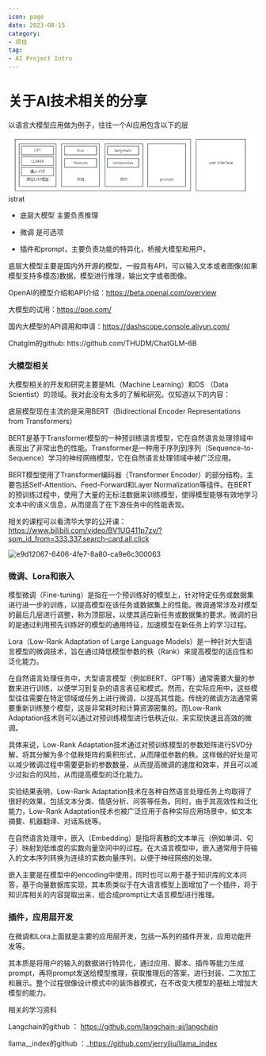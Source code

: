 ```yaml
---
icon: page
date: 2023-08-15
category:
- 项目
tag:
- AI Project Intro
---
```


# 关于AI技术相关的分享

以语言大模型应用做为例子，往往一个AI应用包含以下的层
![LLM分层.png](/assets/photo/llm.png)istrat


+ 底层大模型 主要负责推理

+ 微调 是可选项

+ 插件和prompt，主要负责功能的特异化，桥接大模型和用户。
  
  

底层大模型主要是国内外开源的模型，一般具有API，可以输入文本或者图像(如果模型支持多模态)数据，模型进行推理，输出文字或者图像。

OpenAI的模型介绍和API介绍：https://beta.openai.com/overview

大模型的试用：https://poe.com/

国内大模型的API调用和申请：https://dashscope.console.aliyun.com/

Chatglm的github: htts://github.com/THUDM/ChatGLM-6B



### 大模型相关

大模型相关的开发和研究主要是ML（Machine Learning）和DS （Data Scientist）的领域。我对此没有太多的了解和研究。仅知道以下的内容：

底层模型现在主流的是采用BERT（Bidirectional Encoder Representations from Transformers）

BERT是基于Transformer模型的一种预训练语言模型，它在自然语言处理领域中表现出了非常出色的性能。Transformer是一种用于序列到序列（Sequence-to-Sequence）学习的神经网络模型，它在自然语言处理领域中被广泛应用。

BERT模型使用了Transformer编码器（Transformer Encoder）的部分结构，主要包括Self-Attention、Feed-Forward和Layer Normalization等组件。在BERT的预训练过程中，使用了大量的无标注数据来训练模型，使得模型能够有效地学习文本中的语义信息，从而提高了在下游任务中的性能表现。

相关的课程可以看清华大学的公开课：https://www.bilibili.com/video/BV1UG411p7zv/?spm_id_from=333.337.search-card.all.click

![e9d12067-6406-4fe7-8a80-ca9e6c300063](file:///C:/Users/Administrator/Pictures/Typedown/e9d12067-6406-4fe7-8a80-ca9e6c300063.png)



### 微调、Lora和嵌入

模型微调（Fine-tuning）是指在一个预训练好的模型上，针对特定任务或数据集进行进一步的训练，以提高模型在该任务或数据集上的性能。微调通常涉及对模型的最后几层进行调整，称为顶部层，以使其适应新任务或数据集的要求。微调的目的是通过利用预先训练好的模型的通用特征，加速模型在新任务上的学习过程。

Lora（Low-Rank Adaptation of Large Language Models）是一种针对大型语言模型的微调技术，旨在通过降低模型参数的秩（Rank）来提高模型的适应性和泛化能力。

在自然语言处理任务中，大型语言模型（例如BERT、GPT等）通常需要大量的参数来进行训练，以便学习到复杂的语言表征和模式。然而，在实际应用中，这些模型往往需要在特定领域或任务上进行微调，以提高其性能。传统的微调方法通常需要重新训练整个模型，这是非常耗时和计算资源密集的。而Low-Rank Adaptation技术则可以通过对预训练模型进行低秩近似，来实现快速且高效的微调。

具体来说，Low-Rank Adaptation技术通过对预训练模型的参数矩阵进行SVD分解，将其分解为多个低秩矩阵的乘积形式，从而降低参数的秩。这样做的好处是可以减少微调过程中需要更新的参数数量，从而提高微调的速度和效率，并且可以减少过拟合的风险，从而提高模型的泛化能力。

实验结果表明，Low-Rank Adaptation技术在各种自然语言处理任务上均取得了很好的效果，包括文本分类、情感分析、问答等任务。同时，由于其高效性和泛化能力，Low-Rank Adaptation技术也被广泛应用于各种实际应用场景中，如文本摘要、机器翻译、对话系统等。

在自然语言处理中，嵌入（Embedding）是指将离散的文本单元（例如单词、句子）映射到低维度的实数向量空间中的过程。在大语言模型中，嵌入通常用于将输入的文本序列转换为连续的实数向量序列，以便于神经网络的处理。

嵌入主要是在模型中的encoding中使用，同时也可以用于基于知识库的文本问答，基于向量数据库实现，其本质类似于在大语言模型上面增加了一个插件，将于知识库相关的内容提取出来，组合成prompt让大语言模型进行推理。



### 插件，应用层开发

在微调和Lora上面就是主要的应用层开发，包括一系列的插件开发，应用功能开发等。

其本质是将用户的输入的数据进行特异化，通过应用、脚本、插件等能力生成prompt，再将prompt发送给模型推理，获取推理后的答案，进行封装、二次加工和展示。整个过程很像设计模式中的装饰器模式，在不改变大模型的基础上增加大模型的能力。

相关的学习资料

Langchain的github ： https://github.com/langchain-ai/langchain

llama__index的github ：_https://github.com/jerryjliu/llama_index







